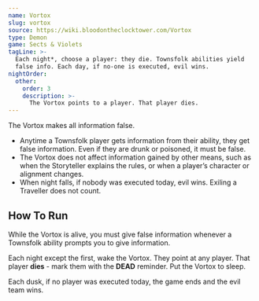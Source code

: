 ```yaml
---
name: Vortox
slug: vortox
source: https://wiki.bloodontheclocktower.com/Vortox
type: Demon
game: Sects & Violets
tagLine: >-
  Each night*, choose a player: they die. Townsfolk abilities yield
  false info. Each day, if no-one is executed, evil wins.
nightOrder:
  other:
    order: 3
    description: >-
      The Vortox points to a player. That player dies.
---
```


The Vortox makes all information false.

- Anytime a Townsfolk player gets information from their ability, they
  get false information. Even if they are drunk or poisoned, it must be
  false.
- The Vortox does not affect information gained by other means, such as
  when the Storyteller explains the rules, or when a player’s character
  or alignment changes.
- When night falls, if nobody was executed today, evil wins. Exiling a
  Traveller does not count.

## How To Run

While the Vortox is alive, you must give false information whenever a
Townsfolk ability prompts you to give information.

Each night except the first, wake the Vortox. They point at any player.
That player **dies** - mark them with the **DEAD** reminder. Put the
Vortox to sleep.

Each dusk, if no player was executed today, the game ends and the evil
team wins.

